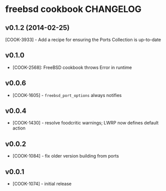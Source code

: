 freebsd cookbook CHANGELOG
==========================

v0.1.2 (2014-02-25)
-------------------
[COOK-3933] - Add a recipe for ensuring the Ports Collection is up-to-date


v0.1.0
-----
- [COOK-2568]: FreeBSD cookbook throws Error in runtime

v0.0.6
------
- [COOK-1605] - `freebsd_port_options` always notifies

v0.0.4
------
- [COOK-1430] - resolve foodcritic warnings; LWRP now defines default action

v0.0.2
------
- [COOK-1084] - fix older version building from ports

v0.0.1
------
- [COOK-1074] - initial release
